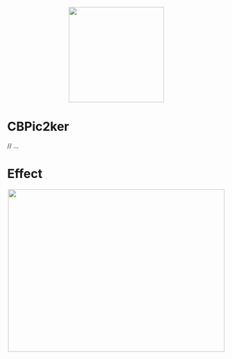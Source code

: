 <p align="center">
  <img src="http://ww1.sinaimg.cn/large/006tNbRwgy1fgfgm49j1yj30az0b5747.jpg" width="220" height="220"/>
</p>

# CBPic2ker

// ...

# Effect

<p align="center">
  <img src="PhotoPickerInteraction.gif" width="500" height="375"/>
</p>